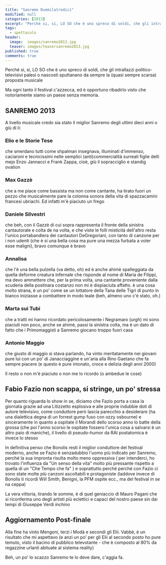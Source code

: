 ```yaml
---
title: "Sanremo Duemilatredici"
modified: null
categories: [2013]
excerpt: "Perché si, si, LO SO che è uno spreco di soldi, che gli intrallazzi politico-televisivi palesi o nascosti..."
tags:
  - spettacolo
header: 
  image:  images/sanremo2013.jpg
  teaser: images/teasersanremo2013.jpg
published: true
comments: true
---
```


Perché si, si, LO SO che è uno spreco di soldi, che gli intrallazzi politico-televisivi palesi o nascosti sputtanano da sempre la (quasi sempre scarsa) proposta musicale

Ma ogni tanto il festival c'azzecca, ed è opportuno ribadirlo visto che notoriamente siamo un paese senza memoria.

## SANREMO 2013

A livello musicale credo sia stato il miglior Sanremo degli ultimi dieci anni o giù di li:  

### Elio e le Storie Tese

che smerdano tutti come shpalman insegnava, illuminati d'immenso, caciaroni e tecnicissimi nelle semplici (anti)commercialità surreali figlie delli mejo Enzo Jannacci e Frank Zappa, cioè, giù il sopracciglio e standig ovation

### Max Gazzè

che a me piace come bassista ma non come cantante, ha tirato fuori un pezzo che musicalmente pare la colonna sonora della vita di spazzacamini francesi ubriachi. Ed infatti m'è piaciuto un frego

### Daniele Silvestri

che beh, con il Gazzè di cui sopra rappresenta il fronte della sinistra cantautorale e colta de na volta, e che viste le folli misticità dell'altro resta l'unico portabandiera dei cantautori DeGregoriani, con tanto di canzone per i non udenti (che è si una bella cosa ma pure una mezza furbata a voler esse maligni), bravo comunque è bravo

### Annalisa

che l'è una bella pulzella (va detto, oh) ed è anche ahimè spalleggiata da quella deforme creatura infernale che risponde al nome di Maria de Filippi, ma devo ammettere che, per la prima volta, una cantante proveniente dalla scuderia della postinara costanzo non mi è dispiaciuta affatto. è una cosa molto strana, è un po' come se un lottatore della Tana delle Tigri di punto in bianco iniziasse a combattere in modo leale (beh, almeno uno c'è stato, oh.)

### Marta sui Tubi 

che a tratti mi hanno ricordato pericolosamente i Negramaro (urgh) mi sono piaciuti non poco, anche se ahimè, passi la sinistra colta, ma è un dato di fatto che i Primomaggisti a Sanremo giocano troppo fuori casa

### Antonio Maggio

che giusto di maggio si stava parlando, ha vinto meritatamente nei giovani pure lui con un po' di Janacciaggine e un'aria alla Rino Gaetano che fa sempre piacere (e questo è pure intonato, croce e delizia degli anni 2000)

Il resto o non m'è piaciuto o non me lo ricordo (o ambedue le cose) 

## Fabio Fazio non scappa, si stringe, un po' stressa

Per quanto riguarda lo show in se, diciamo che Fazio porta a casa la giornata grazie ad una Litizzetto esplosiva e alle proprie indubbie doti di autore televisivo, come conduttore però lascia parecchio a desiderare (ha una dialettica degna di un forrest gump fuso con ozzy osbourne) e sinceramente in quanto a ospitate il Morandi dello scorso anno lo batte della grossa (che poi l'anno scorso le ospitate fossero l'unica cosa a salvarsi è un altro paio di maniche), il livello di pseudo-humor da RAI postatomica è invece lo stesso

In definitiva penso che Bonolis resti il miglior conduttore del festival moderno, anche se Fazio è senzadubbio l'uomo più indicato per Sanremo, perché la sua impronta risulta molto meno oppressiva ( per intenderci, ho trovato l'influenza da "Un senso della vita" molto più pressante rispetto a quella di un "Che Tempo che fa" ) e soprattutto perché perché con Fazio ci sono state molte più canzoni ascoltabili e protagoniste (laddove invece di Bonolis ti ricordi Will Smith, Benigni, la PFM ospite ecc., ma del festival in se na ceppa)

La vera vittoria, tirando le somme, è di quel geniaccio di Mauro Pagani che si riconferma uno degli artisti più eclettici e capaci del nostro paese sin dai tempi di Giuseppe Verdi *inchino*

## Aggiornamento Post-finale

Alla fine ha vinto Mengoni, terzi i Modà e secondi gli Elii. Vabbè, è un risultato che mi aspettavo (e anzi un po' per gli Elii al secondo posto ho pure temuto, visto il bacino di pubblico televotante - che è composto al 80% da regazzine urlanti abituate al sistema reality)

Beh, un po' lo scazzo Sanremo te lo deve dare, c'aggia fa.
